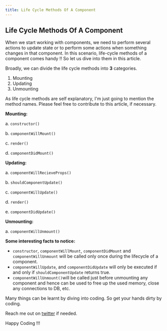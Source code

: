 ```yaml
---
title: Life Cycle Methods Of A Component
---
```


## Life Cycle Methods Of A Component

When we start working with components, we need to perform several actions to update state or to perform some actions when something changes in that component. In this scenario, life-cycle methods of a component comes handy !! So let us dive into them in this article.

Broadly, we can divide the life cycle methods into **3** categories.

1. Mounting
2. Updating
3. Unmounting

As life cycle methods are self explanatory, I'm just going to mention the method names. Please feel free to contribute to this article, if necessary.


**Mounting:**

a. `constructor()`

b. `componentWillMount()`

c. `render()`

d. `componentDidMount()`


**Updating:**

a. `componentWillRecieveProps()`

b. `shouldComponentUpdate()`

c. `componentWillUpdate()`

d. `render()`

e. `componentDidUpdate()`

**Unmounting:**

a. `componentWillUnmount()`

**Some interesting facts to notice:**  

- `constructor`, `componentWillMount`, `componentDidMount` and `componentWillUnmount` will be called only once during the lifecycle of a component.
- `componentWillUpdate`,  and `componentDidUpdate` will only be executed if and only if `shouldComponentUpdate` returns true.
- `componentWillUnmount()`will be called just before unmounting any component and hence can be used to free up the used memory, close any connections to DB, etc.

Many things can be learnt by diving into coding. So get your hands dirty by coding.

Reach me out on [twitter](https://twitter.com/getifyJr) if needed.

Happy Coding !!!
